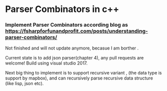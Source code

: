 # Parser Combinators in c++ 


### Implement Parser Combinators according blog as  https://fsharpforfunandprofit.com/posts/understanding-parser-combinators/

Not finished and will not update anymore, becasue I am borther .

Current state is to add json parser(chapter 4), any pull requests are welcome! 
Build using visual studio 2017.

Next big thing to implement is to support recursive variant , (the data type is support by mapbox), and can  recursively parse  recursive data structure (like lisp, json etc).
